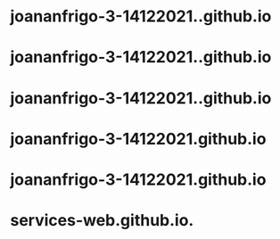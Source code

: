 # joananfrigo-3-14122021..github.io
# joananfrigo-3-14122021..github.io
# joananfrigo-3-14122021..github.io
# joananfrigo-3-14122021.github.io
# joananfrigo-3-14122021.github.io
# services-web.github.io.
